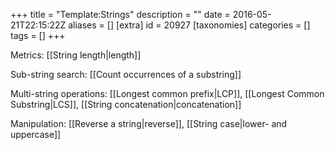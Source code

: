 +++
title = "Template:Strings"
description = ""
date = 2016-05-21T22:15:22Z
aliases = []
[extra]
id = 20927
[taxonomies]
categories = []
tags = []
+++

Metrics: [[String length|length]]

Sub-string search: [[Count occurrences of a substring]]

Multi-string operations: [[Longest common prefix|LCP]], [[Longest Common Substring|LCS]], [[String concatenation|concatenation]]

Manipulation: [[Reverse a string|reverse]], [[String case|lower- and uppercase]]
